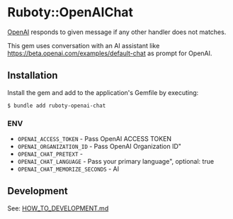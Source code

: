 # Ruboty::OpenAIChat

[OpenAI](https://openai.com/) responds to given message if any other handler does not matches.

This gem uses conversation with an AI assistant like https://beta.openai.com/examples/default-chat as prompt for OpenAI.

## Installation

Install the gem and add to the application's Gemfile by executing:

    $ bundle add ruboty-openai-chat

### ENV

- `OPENAI_ACCESS_TOKEN` - Pass OpenAI ACCESS TOKEN
- `OPENAI_ORGANIZATION_ID` - Pass OpenAI Organization ID"
- `OPENAI_CHAT_PRETEXT` -
- `OPENAI_CHAT_LANGUAGE` - Pass your primary language", optional: true
- `OPENAI_CHAT_MEMORIZE_SECONDS` - AI

## Development

See: [HOW_TO_DEVELOPMENT.md](./HOW_TO_DEVELOPMENT.md)
